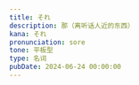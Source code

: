 ```yaml
---
title: それ
description: 那（离听话人近的东西）
kana: それ
pronunciation: sore
tone: 平板型
type: 名词
pubDate: 2024-06-24 00:00:00
---
```

